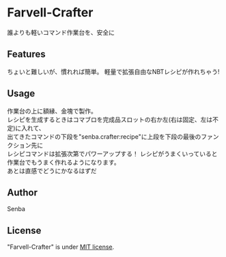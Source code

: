 # Farvell-Crafter
誰よりも軽いコマンド作業台を、安全に

## Features
ちょいと難しいが、慣れれば簡単。
軽量で拡張自由なNBTレシピが作れちゃう!

## Usage
作業台の上に額縁、金塊で製作。  
レシピを生成するときはコマブロを完成品スロットの右か左(右は固定、左は不定)に入れて、  
出てきたコマンドの下段を"senba.crafter:recipe"に上段を下段の最後のファンクション先に  
レシピコマンドは拡張次第でパワーアップする！
レシピがうまくいっていると作業台でもうまく作れるようになります。  
あとは直感でどうにかなるはずだ

## Author
 Senba

## License
"Farvell-Crafter" is under [MIT license](https://en.wikipedia.org/wiki/MIT_License).
